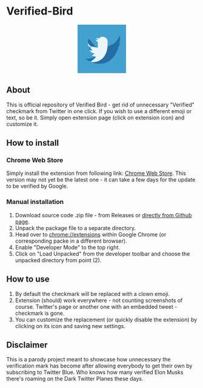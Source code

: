 # Verified-Bird
<div align="center">
  <p>
    <img src="https://raw.githubusercontent.com/rgryta/Verified-Bird/main/icons/icon128.png" width="128" height="128" alt="Verified Bird" />
  </p>
</div>


## About

This is official repository of Verified Bird - get rid of unnecessary "Verified" checkmark from Twitter in one click. If you wish to use a different emoji or text, so be it. Simply open extension page (click on extension icon) and customize it.

## How to install

### Chrome Web Store

Simply install the extension from following link: [Chrome Web Store](https://chrome.google.com/webstore/detail/verified-bird/ljmlgobgmbddpldljkhejpcpjimmhjoc). 
This version may not yet be the latest one - it can take a few days for the update to be verified by Google.

### Manual installation

1. Download source code .zip file - from Releases or [directly from Github page](https://github.com/rgryta/Verified-Bird/archive/refs/heads/main.zip).
1. Unpack the package file to a separate directory.
1. Head over to [chrome://extensions](chrome://extensions) within Google Chrome (or corresponding packe in a different browser).
1. Enable "Developer Mode" to the top right.
1. Click on "Load Unpacked" from the developer toolbar and choose the unpacked directory from point (2).

## How to use

1. By default the checkmark will be replaced with a clown emoji.
1. Extension (should) work everywhere - not counting screenshots of course. Twitter's page or another one with an embedded tweet - checkmark is gone.
1. You can customize the replacement (or quickly disable the extension) by clicking on its icon and saving new settings.

## Disclaimer

This is a parody project meant to showcase how unnecessary the verification mark has become after allowing everybody to get their own by subscribing to Twitter Blue. Who knows how many verified Elon Musks there's roaming on the Dark Twitter Planes these days.
